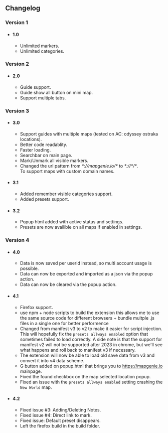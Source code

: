 ## Changelog
### Version 1
   * #### 1.0
      * Unlimited markers.
      * Unlimited categories.

### Version 2
   * #### 2.0
      * Guide support.
      * Guide show all button on mini map.
      * Support multiple tabs.

### Version 3
   * #### 3.0
      * Support guides with multiple maps (tested on AC: odyssey ostraka locations).
      * Better code readablity.
      * Faster loading.
      * Searchbar on main page.
      * Mark/Unmark all visible markers.
      * Changed the url pattern from _\*://mapgenie.io/\*_ to _*\://\*/\*_.<br>To support maps with custom domain names.
   * #### 3.1
      * Added remember visible categories support.
      * Added presets support.
   * #### 3.2
      * Popup html added with active status and settings.
      * Presets are now availible on all maps if enabled in settings.

### Version 4
   * #### 4.0
      * Data is now saved per userid instead, so multi account usage is possible.
      * Data can now be exported and imported as a json via the popup action.
      * Data can now be cleared via the popup action.
   * #### 4.1
      * Firefox support.
      * use npm + node scripts to build the extension this allows me to use the same source code for different browsers + bundle multple .js files in a single one for better performence
      * Changed from manifest v3 to v2 to make it easier for script injection.<br>
        This will hopefully fix the ```presets allways enabled``` option that sometimes failed to load correctly.
        A side note is that the support for manifest v2 will not be supported after 2023 in chrome, but we'll see what happens and roll back to manifest v3 if necessary.
      * The extension will now be able to load old save data from v3 and convert it into v4 data scheme.
      * G button added on popup.html that brings you to https://mapgenie.io mainpage.
      * Fixed the found checkbox on the map selected location popup.
      * Fixed an issue with the ```presets allways enabled``` setting crashing the `New World` map.
   * #### 4.2   
      * Fixed issue #3: Adding/Deleting Notes.
      * Fixed issue #4: Direct link to mark.
      * Fixed issue: Default preset disappears.
      * Left the firefox build in the build folder.